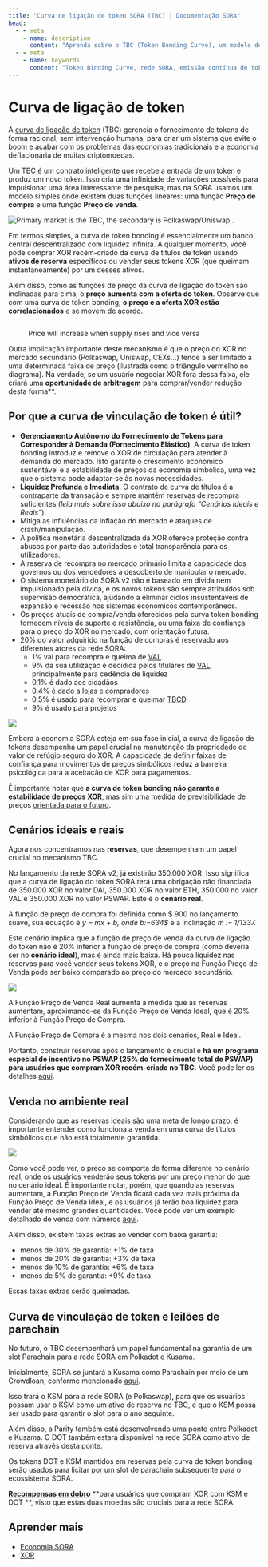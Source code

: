 ```yaml
---
title: "Curva de ligação de token SORA (TBC) | Documentação SORA"
head:
  - - meta
    - name: description
      content: "Aprenda sobre o TBC (Token Bonding Curve), um modelo de token exclusivo na rede SORA. Descubra os recursos, a mecânica e os benefícios do TBC, incluindo sua emissão contínua de tokens e mecanismo de curva de títulos. Explore como o TBC promove liquidez, estabilidade e participação da comunidade dentro do ecossistema SORA."
  - - meta
    - name: keywords
      content: "Token Binding Curve, rede SORA, emissão contínua de tokens, mecanismo de curva de ligação, liquidez, estabilidade, participação da comunidade"
---
```


# Curva de ligação de token

A [curva de ligação de token](https://medium.com/coinmonks/token-bonding-curves-explained-7a9332198e0e) (TBC) gerencia o fornecimento de tokens de forma racional, sem intervenção humana, para criar um sistema que evite o boom e acabar com os problemas das economias tradicionais e a economia deflacionária de muitas criptomoedas.

Um TBC é um contrato inteligente que recebe a entrada de um token e produz um novo token. Isso cria uma infinidade de variações possíveis para impulsionar uma área interessante de pesquisa, mas na SORA usamos um modelo simples onde existem duas funções lineares: uma função **Preço de compra** e uma função **Preço de venda**.

![Primary market is the TBC, the secondary is Polkaswap/Uniswap..](<.gitbook/assets/tbc(2).png>)

Em termos simples, a curva de token bonding é essencialmente um banco central descentralizado com liquidez infinita. A qualquer momento, você pode comprar XOR recém-criado da curva de títulos de token usando **ativos de reserva** específicos ou vender seus tokens XOR (que queimam instantaneamente) por um desses ativos.

Além disso, como as funções de preço da curva de ligação do token são inclinadas para cima, o **preço aumenta com a oferta do token**. Observe que com uma curva de token bonding, **o preço e a oferta XOR estão correlacionados** e se movem de acordo.

<figure><img src=".gitbook/assets/xor-supply-correct.png" alt=""><figcaption><p>Price will increase when supply rises and vice versa</p></figcaption></figure>

Outra implicação importante deste mecanismo é que o preço do XOR no mercado secundário (Polkaswap, Uniswap, CEXs...) tende a ser limitado a uma determinada faixa de preço (ilustrada como o triângulo vermelho no diagrama). Na verdade, se um usuário negociar XOR fora dessa faixa, ele criará uma **oportunidade de arbitragem** para comprar/vender redução desta forma**.

## Por que a curva de vinculação de token é útil?

- **Gerenciamento Autônomo do Fornecimento de Tokens para Corresponder à Demanda (Fornecimento Elástico)**. A curva de token bonding introduz e remove o XOR de circulação para atender à demanda do mercado. Isto garante o crescimento económico sustentável e a estabilidade de preços da economia simbólica, uma vez que o sistema pode adaptar-se às novas necessidades.
- **Liquidez Profunda e Imediata**. O contrato de curva de títulos é a contraparte da transação e sempre mantém reservas de recompra suficientes (_leia mais sobre isso abaixo no parágrafo “Cenários Ideais e Reais”_).
- Mitiga as influências da inflação do mercado e ataques de crash/manipulação.
- A política monetária descentralizada da XOR oferece proteção contra abusos por parte das autoridades e total transparência para os utilizadores.
- A reserva de recompra no mercado primário limita a capacidade dos governos ou dos vendedores a descoberto de manipular o mercado.
- O sistema monetário do SORA v2 não é baseado em dívida nem impulsionado pela dívida, e os novos tokens são sempre atribuídos sob supervisão democrática, ajudando a eliminar ciclos insustentáveis ​​de expansão e recessão nos sistemas económicos contemporâneos.
- Os preços atuais de compra/venda oferecidos pela curva token bonding fornecem níveis de suporte e resistência, ou uma faixa de confiança para o preço do XOR no mercado, com orientação futura.
- 20% do valor adquirido na função de compras é reservado aos diferentes atores da rede SORA:
  - 1% vai para recompra e queima de [VAL](./pt/val)
  - 9% da sua utilização é decidida pelos titulares de [VAL](./pt/val), principalmente para cedência de liquidez
  - 0,1% é dado aos cidadãos
  - 0,4% é dado a lojas e compradores
  - 0,5% é usado para recomprar e queimar [TBCD](./pt/tbcd)
  - 9% é usado para projetos

![](.gitbook/assets/margin-tbc.png)

Embora a economia SORA esteja em sua fase inicial, a curva de ligação de tokens desempenha um papel crucial na manutenção da propriedade de valor de refúgio seguro do XOR. A capacidade de definir faixas de confiança para movimentos de preços simbólicos reduz a barreira psicológica para a aceitação de XOR para pagamentos.

É importante notar que **a curva de token bonding não garante a estabilidade de preços XOR**, mas sim uma medida de previsibilidade de preços [orientada para o futuro](https://www.ecb.europa.eu/explainers/tell-me/html/what-is-forward_guidance.en.html).

## Cenários ideais e reais

Agora nos concentramos nas **reservas**, que desempenham um papel crucial no mecanismo TBC.

No lançamento da rede SORA v2, já existirão 350.000 XOR. Isso significa que a curva de ligação do token SORA terá uma obrigação não financiada de 350.000 XOR no valor DAI, 350.000 XOR no valor ETH, 350.000 no valor VAL e 350.000 XOR no valor PSWAP. Este é o **cenário real**.

A função de preço de compra foi definida como $ 900 no lançamento suave, sua equação é _y = mx + b, onde b:=634$_ e a inclinação _m := 1/1337._

Este cenário implica que a função de preço de venda da curva de ligação do token não é 20% inferior à função de preço de compra (como deveria ser no **cenário ideal**), mas é ainda mais baixa. Há pouca liquidez nas reservas para você vender seus tokens XOR, e o preço na Função Preço de Venda pode ser baixo comparado ao preço do mercado secundário.

![](<.gitbook/assets/tbc(1).png>)

A Função Preço de Venda Real aumenta à medida que as reservas aumentam, aproximando-se da Função Preço de Venda Ideal, que é 20% inferior à Função Preço de Compra.

A Função Preço de Compra é a mesma nos dois cenários, Real e Ideal.

Portanto, construir reservas após o lançamento é crucial e **há um programa especial de incentivo no PSWAP (25% do fornecimento total de PSWAP) para usuários que compram XOR recém-criado no TBC.** Você pode ler os detalhes [aqui](https://medium.com/polkaswap/pswap-rewards-part-2-the-sora-token-bonding-curve-70fab4c3f1b8).

## Venda no ambiente real

Considerando que as reservas ideais são uma meta de longo prazo, é importante entender como funciona a venda em uma curva de títulos simbólicos que não está totalmente garantida.

![](.gitbook/assets/tbc.png)

Como você pode ver, o preço se comporta de forma diferente no cenário real, onde os usuários venderão seus tokens por um preço menor do que no cenário ideal. É importante notar, porém, que quando as reservas aumentam, a Função Preço de Venda ficará cada vez mais próxima da Função Preço de Venda Ideal, e os usuários já terão boa liquidez para vender até mesmo grandes quantidades. Você pode ver um exemplo detalhado de venda com números [aqui](https://medium.com/polkaswap/pswap-rewards-part-2-the-sora-token-bonding-curve-70fab4c3f1b8).

Além disso, existem taxas extras ao vender com baixa garantia:

- menos de 30% de garantia: +1% de taxa
- menos de 20% de garantia: +3% de taxa
- menos de 10% de garantia: +6% de taxa
- menos de 5% de garantia: +9% de taxa

Essas taxas extras serão queimadas.

## Curva de vinculação de token e leilões de parachain

No futuro, o TBC desempenhará um papel fundamental na garantia de um slot Parachain para a rede SORA em Polkadot e Kusama.

Inicialmente, SORA se juntará a Kusama como Parachain por meio de um Crowdloan, conforme mencionado [aqui](https://medium.com/sora-xor/the-sora-network-kusama-parachain-auction-5a6fe3a5f35f?source=user_profile---------0-------------------------------).

Isso trará o KSM para a rede SORA (e Polkaswap), para que os usuários possam usar o KSM como um ativo de reserva no TBC, e que o KSM possa ser usado para garantir o slot para o ano seguinte.

Além disso, a Parity também está desenvolvendo uma ponte entre Polkadot e Kusama. O DOT também estará disponível na rede SORA como ativo de reserva através desta ponte.

Os tokens DOT e KSM mantidos em reservas pela curva de token bonding serão usados ​​para licitar por um slot de parachain subsequente para o ecossistema SORA.

[**Recompensas em dobro**](https://medium.com/polkaswap/pswap-rewards-part-2-the-sora-token-bonding-curve-70fab4c3f1b8) **para usuários que compram XOR com KSM e DOT **, visto que estas duas moedas são cruciais para a rede SORA.

## Aprender mais

- [Economia SORA](/pt/sora-economy.md)
- [XOR](/pt/xor.md)
